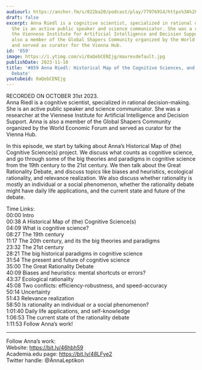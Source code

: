 ```yaml
---
audiourl: https://anchor.fm/s/822ba20/podcast/play/77976914/https%3A%2F%2Fd3ctxlq1ktw2nl.cloudfront.net%2Fstaging%2F2023-9-31%2F8c989e1c-eefd-4043-1bce-78a95dc5be8b.m4a
draft: false
excerpt: Anna Riedl is a cognitive scientist, specialized in rational decision-making.
  She is an active public speaker and science communicator. She was a researcher at
  the Viennese Institute for Artificial Intelligence and Decision Support. Anna is
  also a member of the Global Shapers Community organized by the World Economic Forum
  and served as curator for the Vienna Hub.
id: '859'
image: https://i.ytimg.com/vi/0aQebCENIjg/maxresdefault.jpg
publishDate: 2023-11-10
title: '#859 Anna Riedl: Historical Map of the Cognitive Sciences, and the Great Rationality
  Debate'
youtubeid: 0aQebCENIjg
---
```

<div class="timelinks">

RECORDED ON OCTOBER 31st 2023.  
Anna Riedl is a cognitive scientist, specialized in rational decision-making. She is an active public speaker and science communicator. She was a researcher at the Viennese Institute for Artificial Intelligence and Decision Support. Anna is also a member of the Global Shapers Community organized by the World Economic Forum and served as curator for the Vienna Hub.

In this episode, we start by talking about Anna’s Historical Map of (the) Cognitive Science(s) project. We discuss what counts as cognitive science, and go through some of the big theories and paradigms in cognitive science from the 19th century to the 21st century. We then talk about the Great Rationality Debate, and discuss topics like biases and heuristics, ecological rationality, and relevance realization. We also discuss whether rationality is mostly an individual or a social phenomenon, whether the rationality debate might have daily life applications, and the current state and future of the debate.

Time Links:  
<time>00:00</time> Intro  
<time>00:38</time> A Historical Map of (the) Cognitive Science(s)  
<time>04:09</time> What is cognitive science?  
<time>08:27</time> The 19th century  
<time>11:17</time> The 20th century, and its the big theories and paradigms  
<time>23:32</time> The 21st century  
<time>28:21</time> The big historical paradigms in cognitive science  
<time>31:54</time> The present and future of cognitive science  
<time>35:00</time> The Great Rationality Debate  
<time>40:09</time> Biases and heuristics: mental shortcuts or errors?  
<time>43:37</time> Ecological rationality  
<time>45:08</time> Two conflicts: efficiency-robustness, and speed-accuracy  
<time>50:14</time> Uncertainty  
<time>51:43</time> Relevance realization  
<time>58:50</time> Is rationality an individual or a social phenomenon?  
<time>1:01:40</time> Daily life applications, and self-knowledge  
<time>1:06:53</time> The current state of the rationality debate  
<time>1:11:53</time> Follow Anna’s work!

---

Follow Anna’s work:  
Website: https://bit.ly/46hbh59  
Academia.edu page: https://bit.ly/48LFye2  
Twitter handle: @AnnaLeptikon
</div>

